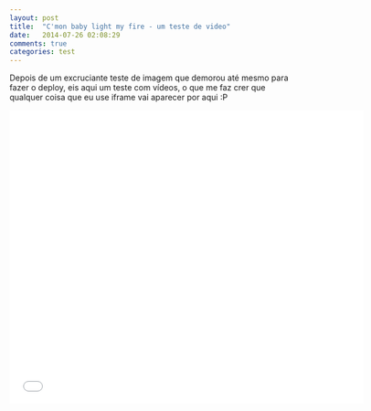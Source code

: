 ```yaml
---
layout: post
title:  "C'mon baby light my fire - um teste de video"
date:   2014-07-26 02:08:29
comments: true
categories: test
---
```

Depois de um excruciante teste de imagem que demorou até mesmo para fazer o deploy, eis aqui um teste com vídeos, o que me faz crer que qualquer coisa que eu use iframe vai aparecer por aqui :P

<div class="video-container" style="text-align:center;">
	<iframe width="620" height="515" src="//www.youtube.com/embed/deB_u-to-IE" frameborder="0" allowfullscreen></iframe>
</div>